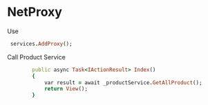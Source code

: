 # NetProxy

Use <br>
```ruby
 services.AddProxy();
```

Call Product Service <br>
```ruby
        public async Task<IActionResult> Index()
        {
            var result = await _productService.GetAllProduct();
            return View();
        }
```


